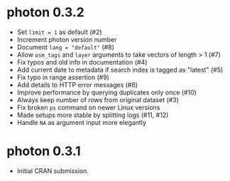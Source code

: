 # photon 0.3.2

* Set `limit = 1` as default (#2)
* Increment photon version number
* Document `lang = "default"` (#8)
* Allow `osm_tags` and `layer` arguments to take vectors of length > 1 (#7)
* Fix typos and old info in documentation (#4)
* Add current date to metadata if search index is tagged as "latest" (#5)
* Fix typo in range assertion (#9)
* Add details to HTTP error messages (#6)
* Improve performance by querying duplicates only once (#10)
* Always keep number of rows from original dataset (#3)
* Fix broken `ps` command on newer Linux versions
* Made setups more stable by splitting logs (#11, #12)
* Handle `NA` as argument input more elegantly

# photon 0.3.1

* Initial CRAN submission.
